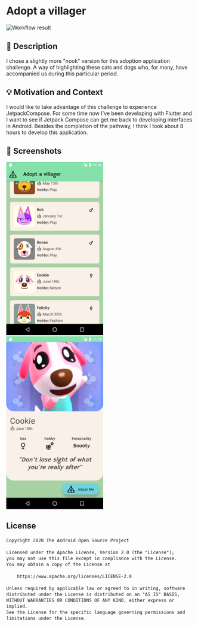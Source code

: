 # Adopt a villager

<!--- Replace <OWNER> with your Github Username and <REPOSITORY> with the name of your repository. -->
<!--- You can find both of these in the url bar when you open your repository in github. -->
![Workflow result](https://github.com/jeremy-giles/AndroidDevChallenge/workflows/Check/badge.svg)


## :scroll: Description
I chose a slightly more "nook" version for this adoption application challenge. A way of highlighting these cats and dogs who, for many, have accompanied us during this particular period.


## :bulb: Motivation and Context
I would like to take advantage of this challenge to experience JetpackCompose.
For some time now I've been developing with Flutter and I want to see if Jetpack Compose can get me back to developing interfaces in Android.
Besides the completion of the pathway, I think I took about 8 hours to develop this application.

## :camera_flash: Screenshots
<img src="/results/screenshot_1.png" width="260">&emsp;<img src="/results/screenshot_2.png" width="260">

## License
```
Copyright 2020 The Android Open Source Project

Licensed under the Apache License, Version 2.0 (the "License");
you may not use this file except in compliance with the License.
You may obtain a copy of the License at

    https://www.apache.org/licenses/LICENSE-2.0

Unless required by applicable law or agreed to in writing, software
distributed under the License is distributed on an "AS IS" BASIS,
WITHOUT WARRANTIES OR CONDITIONS OF ANY KIND, either express or implied.
See the License for the specific language governing permissions and
limitations under the License.
```